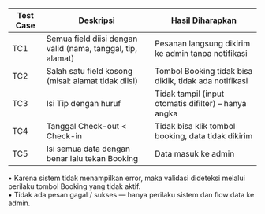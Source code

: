 | Test Case | Deskripsi                                                   | Hasil Diharapkan                                       |
| --------- | ----------------------------------------------------------- | ------------------------------------------------------ |
| TC1       | Semua field diisi dengan valid (nama, tanggal, tip, alamat) | Pesanan langsung dikirim ke admin tanpa notifikasi     |
| TC2       | Salah satu field kosong (misal: alamat tidak diisi)         | Tombol Booking tidak bisa diklik, tidak ada notifikasi |
| TC3       | Isi Tip dengan huruf                                        | Tidak tampil (input otomatis difilter) – hanya angka   |
| TC4       | Tanggal Check-out < Check-in                                | Tidak bisa klik tombol booking, data tidak dikirim     |
| TC5       | Isi semua data dengan benar lalu tekan Booking              | Data masuk ke admin                                    |

•	Karena sistem tidak menampilkan error, maka validasi dideteksi melalui perilaku tombol Booking yang tidak aktif.  
•	Tidak ada pesan gagal / sukses — hanya perilaku sistem dan flow data ke admin.
